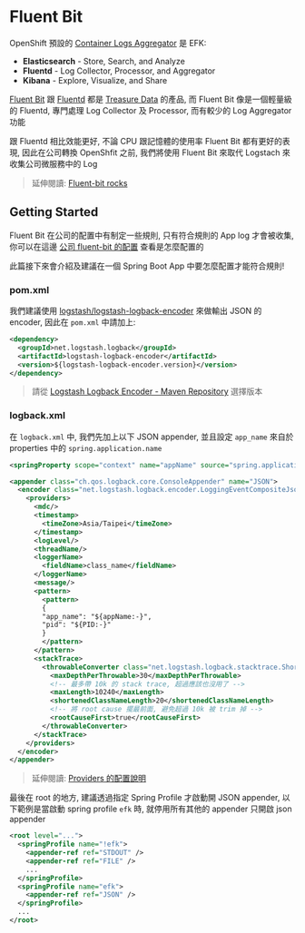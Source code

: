 # Fluent Bit

OpenShift 預設的 [Container Logs Aggregator](https://docs.openshift.com/container-platform/3.11/install_config/aggregate_logging.html#aggregated-fluentd) 是 EFK:

- **Elasticsearch** - Store, Search, and Analyze
- **Fluentd** - Log Collector, Processor, and Aggregator
- **Kibana** - Explore, Visualize, and Share

[Fluent Bit](https://fluentbit.io/) 跟 [Fluentd](https://www.fluentd.org/) 都是 [Treasure Data](https://www.treasuredata.com/opensource/) 的產品, 而 Fluent Bit 像是一個輕量級的 Fluentd, 專門處理 Log Collector 及 Processor, 而有較少的 Log Aggregator 功能

跟 Fluentd 相比效能更好, 不論 CPU 跟記憶體的使用率 Fluent Bit 都有更好的表現, 因此在公司轉換 OpenShfit 之前, 我們將使用 Fluent Bit 來取代 Logstach 來收集公司微服務中的 Log

> 延伸閱讀: [Fluent-bit rocks](https://gist.github.com/StevenACoffman/4e267f0f60c8e7fcb3f77b9e504f3bd7)

## Getting Started

Fluent Bit 在公司的配置中有制定一些規則, 只有符合規則的 App log 才會被收集, 你可以在這邊 [公司 fluent-bit 的配置](https://github.com/softleader/log-aggregation) 查看是怎麼配置的

此篇接下來會介紹及建議在一個 Spring Boot App 中要怎麼配置才能符合規則!

### pom.xml

我們建議使用 [logstash/logstash-logback-encoder](https://github.com/logstash/logstash-logback-encoder) 來做輸出 JSON 的 encoder, 因此在 `pom.xml` 中請加上:

```xml
<dependency>
  <groupId>net.logstash.logback</groupId>
  <artifactId>logstash-logback-encoder</artifactId>
  <version>${logstash-logback-encoder.version}</version>
</dependency>
```
> 請從 [Logstash Logback Encoder - Maven Repository](https://mvnrepository.com/artifact/net.logstash.logback/logstash-logback-encoder) 選擇版本

### logback.xml

在 `logback.xml` 中, 我們先加上以下 JSON appender, 並且設定 `app_name` 來自於 properties 中的 `spring.application.name`

```xml
<springProperty scope="context" name="appName" source="spring.application.name"/>

<appender class="ch.qos.logback.core.ConsoleAppender" name="JSON">
  <encoder class="net.logstash.logback.encoder.LoggingEventCompositeJsonEncoder">
    <providers>
      <mdc/>
      <timestamp>
        <timeZone>Asia/Taipei</timeZone>
      </timestamp>
      <logLevel/>
      <threadName/>
      <loggerName>
        <fieldName>class_name</fieldName>
      </loggerName>
      <message/>
      <pattern>
        <pattern>
        {
        "app_name": "${appName:-}",
        "pid": "${PID:-}"
        }
        </pattern>
      </pattern>
      <stackTrace>
        <throwableConverter class="net.logstash.logback.stacktrace.ShortenedThrowableConverter">
          <maxDepthPerThrowable>30</maxDepthPerThrowable>
          <!-- 最多帶 10k 的 stack trace, 超過應該也沒用了 -->
          <maxLength>10240</maxLength>
          <shortenedClassNameLength>20</shortenedClassNameLength>
          <!-- 將 root cause 擺最前面, 避免超過 10k 被 trim 掉 -->
          <rootCauseFirst>true</rootCauseFirst>
        </throwableConverter>
      </stackTrace>
    </providers>
  </encoder>
</appender>
```

> 延伸閱讀: [Providers 的配置說明](https://github.com/logstash/logstash-logback-encoder#providers-for-loggingevents)

最後在 root 的地方, 建議透過指定 Spring Profile 才啟動開 JSON appender, 以下範例是當啟動 spring profile `efk`  時, 就停用所有其他的 appender 只開啟 json appender

```xml
<root level="...">
  <springProfile name="!efk">
    <appender-ref ref="STDOUT" />
    <appender-ref ref="FILE" />
    ...
  </springProfile>
  <springProfile name="efk">
    <appender-ref ref="JSON" />
  </springProfile>
  ...
</root>
```
